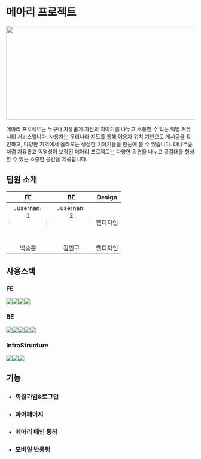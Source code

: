# 메아리 프로젝트

<img src="https://github.com/Team-Meari/Meari/assets/126738939/362c0400-e081-4df9-ab4d-06381ab3bc54" width="512" height="250"/>

메아리 프로젝트는 누구나 자유롭게 자신의 이야기를 나누고 소통할 수 있는 익명 커뮤니티 서비스입니다. 사용자는 우리나라 지도를 통해 이용자 위치 기반으로 게시글을 확인하고, 다양한 지역에서 올라오는 생생한 이야기들을 한눈에 볼 수 있습니다. 대나무숲처럼 자유롭고 익명성이 보장된 메아리 프로젝트는 다양한 의견을 나누고 공감대를 형성할 수 있는 소중한 공간을 제공합니다.

## 팀원 소개



|FE|BE|Design|
|:---:|:---:|:---:|
|<img src="https://github.com/Shbak111.png" width="100" height="100" alt="username1" style="border-radius: 50%;"/>|<img src="https://github.com/mingu0429.png" width="100" height="100" alt="username2" style="border-radius: 50%;"/>|웹디자인|
|백승훈|김민구|웹디자인|

## 사용스택
### FE
<div style="display: flex;">
  <img src="https://img.shields.io/badge/javascript-F7DF1E?style=for-the-badge&logo=javascript&logoColor=black"/>
  <img src="https://img.shields.io/badge/react.js-61DAFB?style=for-the-badge&logo=react&logoColor=black"/>
  <img src="https://img.shields.io/badge/-React%20Query-FF4154?style=for-the-badge&logo=react%20query&logoColor=white"/>
  <img src="https://img.shields.io/badge/styled--components-DB7093?style=for-the-badge&logo=styled-components&logoColor=white"/>
  
</div>

### BE

<div style="display: flex;">
  <img src="https://img.shields.io/badge/springboot-6DB33F?style=for-the-badge&logo=springboot&logoColor=white"/>
  <img src="https://img.shields.io/badge/mysql-4479A1.svg?style=for-the-badge&logo=mysql&logoColor=white"/>
  <img src="https://img.shields.io/badge/Gradle-02303A.svg?style=for-the-badge&logo=Gradle&logoColor=white"/>
  <img src="https://img.shields.io/badge/java-%23ED8B00.svg?style=for-the-badge&logo=openjdk&logoColor=white"/>
  <img src="https://img.shields.io/badge/springsecurity-%236DB33F.svg?style=for-the-badge&logo=SpringSecurity&logoColor=white"/>
  
</div>

### InfraStructure

<div style="display: flex;">
  <img src="https://img.shields.io/badge/vercel-%23000000.svg?style=for-the-badge&logo=vercel&logoColor=white"/>
  <img src="https://img.shields.io/badge/amazon_ec2-%23FF9900.svg?style=for-the-badge&logo=amazon-ec2&logoColor=white"/>
  <img src="https://img.shields.io/badge/amazon_rds-527FFF.svg?style=for-the-badge&logo=amazonrds&logoColor=white"/>
</div>



## 기능

- ### 회원가입&로그인

- ### 마이페이지

- ### 메아리 메인 동작

- ### 모바일 반응형 

